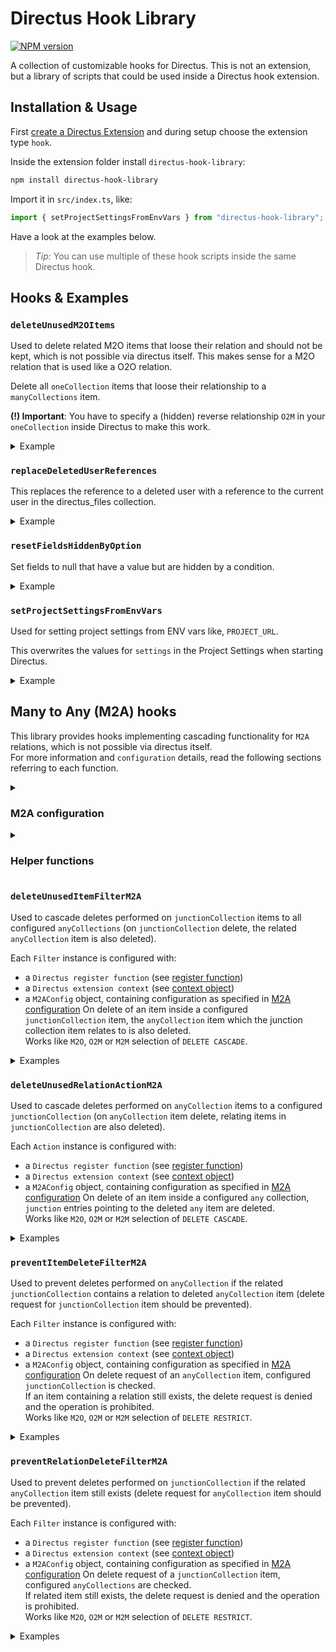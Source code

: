 # Directus Hook Library

[![NPM version](https://img.shields.io/npm/v/directus-hook-library)](https://www.npmjs.com/package/directus-hook-library)

A collection of customizable hooks for Directus. This is not an extension, but a library of scripts that could be used inside a Directus hook extension.

## Installation & Usage

First [create a Directus Extension](https://docs.directus.io/extensions/creating-extensions.html) and during setup choose the extension type `hook`.

Inside the extension folder install `directus-hook-library`:

```sh
npm install directus-hook-library
```

Import it in `src/index.ts`, like:

```js
import { setProjectSettingsFromEnvVars } from "directus-hook-library";
```

Have a look at the examples below.

> _Tip:_ You can use multiple of these hook scripts inside the same Directus hook.

## Hooks & Examples

### `deleteUnusedM2OItems`

Used to delete related M2O items that loose their relation and should not be kept, which is not possible via directus itself. This makes sense for a M2O relation that is used like a O2O relation.

Delete all `oneCollection` items that loose their relationship to a `manyCollections` item.

**(!) Important**: You have to specify a (hidden) reverse relationship `O2M` in your `oneCollection` inside Directus to make this work.

<details><summary>Example</summary>

```ts
// src/index.ts
import { defineHook } from "@directus/extensions-sdk";
import { deleteUnusedM2OItems } from "directus-hook-library";

export default defineHook((register, context) => {
    deleteUnusedM2OItems(register, context, {
        oneCollection: "meta_infos",
        manyCollections: {
            pages: "pages",
            posts: "posts",
        },
    });
});
```

</details>

### `replaceDeletedUserReferences`

This replaces the reference to a deleted user with a reference to the current user in the directus_files collection.

<details><summary>Example</summary>

```ts
// src/index.ts
import { defineHook } from "@directus/extensions-sdk";
import { replaceDeletedUserReferences } from "directus-hook-library";

export default defineHook((register, context) => {
    replaceDeletedUserReferences(register, context);
});
```

</details>

### `resetFieldsHiddenByOption`

Set fields to null that have a value but are hidden by a condition.

<details><summary>Example</summary>

```ts
// src/index.ts
import { defineHook } from "@directus/extensions-sdk";
import { resetFieldsHiddenByOption } from "directus-hook-library";

export default defineHook((register, context) => {
    resetFieldsHiddenByOption(register, context, {
        collection: "conditional",
        optionsField: "detail",
        resetGroups: [
            {
                not: ["yes"],
                nullify: ["title", "description"],
            },
            {
                not: ["no"],
                nullify: ["external_link"],
            },
        ],
    });
});
```

</details>

### `setProjectSettingsFromEnvVars`

Used for setting project settings from ENV vars like, `PROJECT_URL`.

This overwrites the values for `settings` in the Project Settings when starting Directus.

<details><summary>Example</summary>

```ts
// src/index.ts
import { defineHook } from "@directus/extensions-sdk";
import { setProjectSettingsFromEnvVars } from "directus-hook-library";

export default defineHook((register, context) => {
    setProjectSettingsFromEnvVars(register, context, [
        "project_name",
        "project_descriptor",
        "project_url",
    ]);
});
```

For ENV variables like:

```.env
PROJECT_NAME=Directus
PROJECT_DESCRIPTOR=Hook
PROJECT_URL=http://localhost:3000
```

</details>





## Many to Any (M2A) hooks
This library provides hooks implementing cascading functionality for `M2A` relations, which is not possible via directus itself.\
For more information and `configuration` details, read the following sections referring to each function.

<details>

<summary> <h3 id="m2a-configuration"> M2A configuration </h3> </summary>

The configuration object for all `M2A` type hooks is the same.\
Configuration objects are described by: 

- <a id="junctionCollectionDescription"> ONE `junctionCollection` entry: </a>
    ```ts
    export type JunctionCollection = {
        collectionName: string;
        foreignKeyFieldName: string;
        itemDiscriminatorFieldName: string;
    };
    ``` 
     Described by: 
    - collectionName: The name of the junction collection (`article_block` in examples)
    - foreignKeyField: The name of the field containing the foreign key for related any items. (`item` if left as Directus default, left as default in examples)
    - itemDiscriminatorFieldName: The name of the field containing the table containing the related item. (`collection` if left as Directus default, left as default in examples)

- <a id="anyCollectionDescription"> MANY `anyCollection` entries: </a>
    ```ts
    export type AnyCollection = {
        collectionName: string;
        primaryKeyFieldName: string;
    };
    ``` 
     Described by: 
    - collectionName: The name of the junction collection (`text_block`, `image_block` or `video_block` in examples)
    - primaryKeyFieldName: The name of the field containing the primary key, which is used to create a relation of items inside of `junctionCollection` collections. (`id` if left as Directus default, left as default in examples)


Grouped together as an object describing the relation called `M2AConfig`: 
```ts
export type M2AConfig = {
    anyCollections: AnyCollection[];
    junctionCollection: JunctionCollection;
};
``` 

</details>





<details>

<summary> <h3> Helper functions </h3> </summary>

Two helper functions are provided, reducing configuration repetition if default fields are left as default.\
The specified helper functions are:

- `toJunctionCollectionM2A` (optional):
  
    This functions takes the `collectionName` as string and sets the other properties to Directus defaults.\
    It is used in the following examples, but customized `JunctionCollection` items can also be passed.\
    For details regarding default values [see M2A configuration](#m2a-configuration) or [Directus documentation](https://docs.directus.io/app/data-model/relationships.html#many-to-any-m2a).
    ```ts
    export const toJunctionCollectionM2A = (collectionName: string): JunctionCollection => ({
        collectionName,
        foreignKeyFieldName: "item",
        itemDiscriminatorFieldName: "collection",
    });
    ```

- `toAnyCollectionM2A` (optional):
  
    This functions takes the `collectionName` as string and sets the other properties to Directus defaults.\
    It is used in the following examples, but customized `AnyCollection` items can also be passed.\
    For details regarding default values [see M2A configuration](#m2a-configuration) or [Directus documentation](https://docs.directus.io/app/data-model/relationships.html#many-to-any-m2a).
    ```ts
    export const toAnyCollectionM2A = (collectionName: string): AnyCollection => ({
        collectionName,
        primaryKeyFieldName: "id",
    });
    ```
    
</details>





### `deleteUnusedItemFilterM2A`
Used to cascade deletes performed on `junctionCollection` items to all configured `anyCollections` (on `junctionCollection` delete, the related `anyCollection` item is also deleted).

Each `Filter` instance is configured with: 
- a `Directus register function` (see [register function](https://docs.directus.io/extensions/hooks.html#register-function))
- a `Directus extension context` (see [context object](https://docs.directus.io/extensions/hooks.html#register-function))
- a `M2AConfig` object, containing configuration as specified in [M2A configuration](#m2a-configuration)
On delete of an item inside a configured `junctionCollection` item, the `anyCollection` item which the junction collection item relates to is also deleted.\
Works like `M2O`, `O2M` or `M2M` selection of `DELETE CASCADE`.

<details>
<summary>Examples</summary>

Basic in code usage/configuration (configure a single M2A relation):
```ts
// src/index.ts
import { defineHook } from "@directus/extensions-sdk";
import {
    toJunctionCollectionM2A,
    toAnyCollectionM2A,
    deleteUnusedItemFilterM2A,
} from "directus-hook-library";

export default defineHook((register, context) => {
    deleteUnusedItemFilterM2A(register, context, {
      anyCollections: [
            "text_block",
            "image_block",
            "video_block"
        ].map(toAnyCollectionM2A),
      junctionCollection: toJunctionCollectionM2A("article_block")
    });
});
```

Advanced in code usage/configuration (configure multiple M2A relations with multiple junction tables referencing identical item pools):
```ts
// src/index.ts
import { defineHook } from "@directus/extensions-sdk";
import {
    toJunctionCollectionM2A,
    toAnyCollectionM2A,
    deleteUnusedItemFilterM2A,
} from "directus-hook-library";

const advancedExampleConfig = [
    {
        configCollections: [
            "image_block",
            "video_block",
            "text_block"
        ],
        configJunctions: [
            "article_block",
            "blogpost_block"
        ]
    },
    {
        configCollections: [
            "pizza_item",
            "pasta_item",
            "dessert_item"
        ],
        configJunctions: [
            "order_item"
        ]
    },
]

export default defineHook((register, context) => {
    for (const relationConfig of advancedExampleConfig) {
        for (const junctionCollectionName of relationConfig.configJunctions) {
            deleteUnusedItemFilterM2A(register, context, {
                anyCollections: relationConfig.configCollections.map(toAnyCollectionM2A),
                junctionCollection: toJunctionCollectionM2A(junctionCollectionName)
            });
        }
    }
});
```
</details>





### `deleteUnusedRelationActionM2A`
Used to cascade deletes performed on `anyCollection` items to a configured `junctionCollection` (on `anyCollection` item delete, relating items in `junctionCollection` are also deleted).

Each `Action` instance is configured with: 
- a `Directus register function` (see [register function](https://docs.directus.io/extensions/hooks.html#register-function))
- a `Directus extension context` (see [context object](https://docs.directus.io/extensions/hooks.html#register-function))
- a `M2AConfig` object, containing configuration as specified in [M2A configuration](#m2a-configuration)
On delete of an item inside a configured `any` collection, `junction` entries pointing to the deleted `any` item are deleted.\
Works like `M2O`, `O2M` or `M2M` selection of `DELETE CASCADE`.

<details>
<summary>Examples</summary>

Basic in code usage/configuration (configure a single M2A relation):
```ts
// src/index.ts
import { defineHook } from "@directus/extensions-sdk";
import {
    toJunctionCollectionM2A,
    toAnyCollectionM2A,
    deleteUnusedRelationActionM2A,
} from "directus-hook-library";

export default defineHook((register, context) => {
    deleteUnusedRelationActionM2A(register, context, {
      anyCollections: [
            "text_block",
            "image_block",
            "video_block"
        ].map(toAnyCollectionM2A),
      junctionCollection: toJunctionCollectionM2A("article_block")
    });
});
```

Advanced in code usage/configuration (configure multiple M2A relations with multiple junction tables referencing identical item pools):
```ts
// src/index.ts
import { defineHook } from "@directus/extensions-sdk";
import {
    toJunctionCollectionM2A,
    toAnyCollectionM2A,
    deleteUnusedRelationActionM2A,
} from "directus-hook-library";

const advancedExampleConfig = [
    {
        configCollections: [
            "image_block",
            "video_block",
            "text_block"
        ],
        configJunctions: [
            "article_block",
            "blogpost_block"
        ]
    },
    {
        configCollections: [
            "pizza_item",
            "pasta_item",
            "dessert_item"
        ],
        configJunctions: [
            "order_item"
        ]
    },
]

export default defineHook((register, context) => {
    for (const relationConfig of advancedExampleConfig) {
        for (const junctionCollectionName of relationConfig.configJunctions) {
            deleteUnusedRelationActionM2A(register, context, {
                anyCollections: relationConfig.configCollections.map(toAnyCollectionM2A),
                junctionCollection: toJunctionCollectionM2A(junctionCollectionName)
            });
        }
    }
});
```
</details>





### `preventItemDeleteFilterM2A`
Used to prevent deletes performed on `anyCollection` if the related `junctionCollection` contains a relation to deleted `anyCollection` item (delete request for `junctionCollection` item should be prevented).

Each `Filter` instance is configured with: 
- a `Directus register function` (see [register function](https://docs.directus.io/extensions/hooks.html#register-function))
- a `Directus extension context` (see [context object](https://docs.directus.io/extensions/hooks.html#register-function))
- a `M2AConfig` object, containing configuration as specified in [M2A configuration](#m2a-configuration)
On delete request of an `anyCollection` item, configured `junctionCollection` is checked.\
If an item containing a relation still exists, the delete request is denied and the operation is prohibited.\
Works like `M2O`, `O2M` or `M2M` selection of `DELETE RESTRICT`.

<details>
<summary>Examples</summary>

Basic in code usage/configuration (configure a single M2A relation):
```ts
// src/index.ts
import { defineHook } from "@directus/extensions-sdk";
import {
    toJunctionCollectionM2A,
    toAnyCollectionM2A,
    preventItemDeleteFilterM2A,
} from "directus-hook-library";

export default defineHook((register, context) => {
    preventItemDeleteFilterM2A(register, context, {
      anyCollections: [
            "text_block",
            "image_block",
            "video_block"
        ].map(toAnyCollectionM2A),
      junctionCollection: toJunctionCollectionM2A("article_block")
    });
});
```

Advanced in code usage/configuration (configure multiple M2A relations with multiple junction tables referencing identical item pools):
```ts
// src/index.ts
import { defineHook } from "@directus/extensions-sdk";
import {
    toJunctionCollectionM2A,
    toAnyCollectionM2A,
    preventItemDeleteFilterM2A,
} from "directus-hook-library";

const advancedExampleConfig = [
    {
        configCollections: [
            "image_block",
            "video_block",
            "text_block"
        ],
        configJunctions: [
            "article_block",
            "blogpost_block"
        ]
    },
    {
        configCollections: [
            "pizza_item",
            "pasta_item",
            "dessert_item"
        ],
        configJunctions: [
            "order_item"
        ]
    },
]

export default defineHook((register, context) => {
    for (const relationConfig of advancedExampleConfig) {
        for (const junctionCollectionName of relationConfig.configJunctions) {
            preventItemDeleteFilterM2A(register, context, {
                anyCollections: relationConfig.configCollections.map(toAnyCollectionM2A),
                junctionCollection: toJunctionCollectionM2A(junctionCollectionName)
            });
        }
    }
});
```
</details>





### `preventRelationDeleteFilterM2A`
Used to prevent deletes performed on `junctionCollection` if the related `anyCollection` item still exists (delete request for `anyCollection` item should be prevented).

Each `Filter` instance is configured with: 
- a `Directus register function` (see [register function](https://docs.directus.io/extensions/hooks.html#register-function))
- a `Directus extension context` (see [context object](https://docs.directus.io/extensions/hooks.html#register-function))
- a `M2AConfig` object, containing configuration as specified in [M2A configuration](#m2a-configuration)
On delete request of a `junctionCollection` item, configured `anyCollections` are checked.\
If related item still exists, the delete request is denied and the operation is prohibited.\
Works like `M2O`, `O2M` or `M2M` selection of `DELETE RESTRICT`.

<details>
<summary>Examples</summary>

Basic in code usage/configuration (configure a single M2A relation):
```ts
// src/index.ts
import { defineHook } from "@directus/extensions-sdk";
import {
    toJunctionCollectionM2A,
    toAnyCollectionM2A,
    preventRelationDeleteFilterM2A,
} from "directus-hook-library";

export default defineHook((register, context) => {
    preventRelationDeleteFilterM2A(register, context, {
      anyCollections: [
            "text_block",
            "image_block",
            "video_block"
        ].map(toAnyCollectionM2A),
      junctionCollection: toJunctionCollectionM2A("article_block")
    });
});
```

Advanced in code usage/configuration (configure multiple M2A relations with multiple junction tables referencing identical item pools):
```ts
// src/index.ts
import { defineHook } from "@directus/extensions-sdk";
import {
    toJunctionCollectionM2A,
    toAnyCollectionM2A,
    preventRelationDeleteFilterM2A,
} from "directus-hook-library";

const advancedExampleConfig = [
    {
        configCollections: [
            "image_block",
            "video_block",
            "text_block"
        ],
        configJunctions: [
            "article_block",
            "blogpost_block"
        ]
    },
    {
        configCollections: [
            "pizza_item",
            "pasta_item",
            "dessert_item"
        ],
        configJunctions: [
            "order_item"
        ]
    },
]

export default defineHook((register, context) => {
    for (const relationConfig of advancedExampleConfig) {
        for (const junctionCollectionName of relationConfig.configJunctions) {
            preventRelationDeleteFilterM2A(register, context, {
                anyCollections: relationConfig.configCollections.map(toAnyCollectionM2A),
                junctionCollection: toJunctionCollectionM2A(junctionCollectionName)
            });
        }
    }
});
```
</details>
